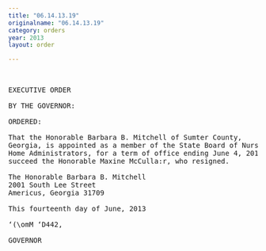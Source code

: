 ```yaml
---
title: "06.14.13.19"
originalname: "06.14.13.19"
category: orders
year: 2013
layout: order

---
```

<pre>
 

EXECUTIVE ORDER

BY THE GOVERNOR:

ORDERED:

That the Honorable Barbara B. Mitchell of Sumter County,
Georgia, is appointed as a member of the State Board of Nursing
Home Administrators, for a term of office ending June 4, 2014, to
succeed the Honorable Maxine McCulla:r, who resigned.

The Honorable Barbara B. Mitchell
2001 South Lee Street
Americus, Georgia 31709

This fourteenth day of June, 2013

‘(\omM ‘D442,

GOVERNOR

</pre>
